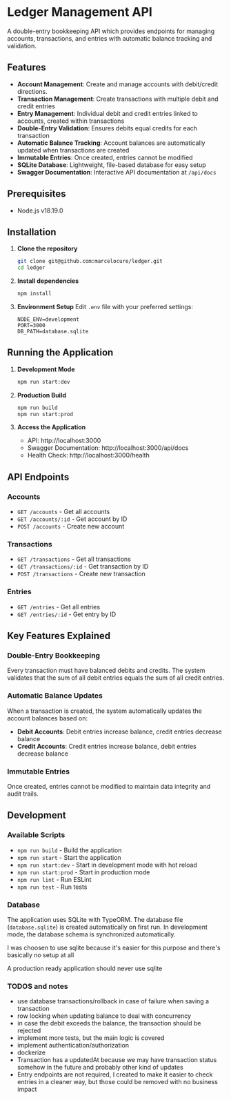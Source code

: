 # Ledger Management API

A double-entry bookkeeping API which provides endpoints for managing accounts, transactions, and entries with automatic balance tracking and validation.

## Features

- **Account Management**: Create and manage accounts with debit/credit directions.
- **Transaction Management**: Create transactions with multiple debit and credit entries
- **Entry Management**: Individual debit and credit entries linked to accounts, created within transactions
- **Double-Entry Validation**: Ensures debits equal credits for each transaction
- **Automatic Balance Tracking**: Account balances are automatically updated when transactions are created
- **Immutable Entries**: Once created, entries cannot be modified
- **SQLite Database**: Lightweight, file-based database for easy setup
- **Swagger Documentation**: Interactive API documentation at `/api/docs`

## Prerequisites

- Node.js v18.19.0

## Installation

1. **Clone the repository**
   ```bash
   git clone git@github.com:marcelocure/ledger.git
   cd ledger
   ```

2. **Install dependencies**
   ```bash
   npm install
   ```

3. **Environment Setup**
   Edit `.env` file with your preferred settings:
   ```env
   NODE_ENV=development
   PORT=3000
   DB_PATH=database.sqlite
   ```

## Running the Application

1. **Development Mode**
   ```bash
   npm run start:dev
   ```

2. **Production Build**
   ```bash
   npm run build
   npm run start:prod
   ```

3. **Access the Application**
   - API: http://localhost:3000
   - Swagger Documentation: http://localhost:3000/api/docs
   - Health Check: http://localhost:3000/health

## API Endpoints

### Accounts
- `GET /accounts` - Get all accounts
- `GET /accounts/:id` - Get account by ID
- `POST /accounts` - Create new account

### Transactions
- `GET /transactions` - Get all transactions
- `GET /transactions/:id` - Get transaction by ID
- `POST /transactions` - Create new transaction

### Entries
- `GET /entries` - Get all entries
- `GET /entries/:id` - Get entry by ID

## Key Features Explained

### Double-Entry Bookkeeping
Every transaction must have balanced debits and credits. The system validates that the sum of all debit entries equals the sum of all credit entries.

### Automatic Balance Updates
When a transaction is created, the system automatically updates the account balances based on:
- **Debit Accounts**: Debit entries increase balance, credit entries decrease balance
- **Credit Accounts**: Credit entries increase balance, debit entries decrease balance

### Immutable Entries
Once created, entries cannot be modified to maintain data integrity and audit trails.

## Development

### Available Scripts
- `npm run build` - Build the application
- `npm run start` - Start the application
- `npm run start:dev` - Start in development mode with hot reload
- `npm run start:prod` - Start in production mode
- `npm run lint` - Run ESLint
- `npm run test` - Run tests

### Database
The application uses SQLite with TypeORM. The database file (`database.sqlite`) is created automatically on first run. In development mode, the database schema is synchronized automatically.

I was choosen to use sqlite because it's easier for this purpose and there's basically no setup at all

A production ready application should never use sqlite

### TODOS and notes
* use database transactions/rollback in case of failure when saving a transaction
* row locking when updating balance to deal with concurrency
* in case the debit exceeds the balance, the transaction should be rejected
* implement more tests, but the main logic is covered
* implement authentication/authorization
* dockerize
* Transaction has a updatedAt because we may have transaction status somehow in the future and probably other kind of updates
* Entry endpoints are not required, I created to make it easier to check entries in a cleaner way, but those could be removed with no business impact